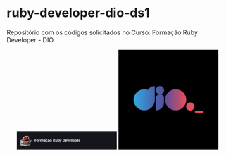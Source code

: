 # ruby-developer-dio-ds1
Repositório com os códigos solicitados no Curso: Formação Ruby Developer - DIO
<p align="center">
  <img src="./Imagem-readme/Logo Formação Ruby.png" alt="Imagem 1" width="45%">
  <img src="./Imagem-readme/Logo DIO.png" alt="Imagem 2" width="45%">
</p>
